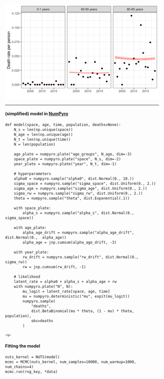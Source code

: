 <img src="slides/_spatial_models/assets/mortality_model_fit.png">

---
<!-- .slide: data-background="#343434" -->
#### (simplified) model in [NumPyro](num.pyro.ai)
```
def model(space, age, time, population, deaths=None):
    N_s = len(np.unique(space))
    N_age = len(np.unique(age))
    N_t = len(np.unique(time))
    N = len(population)
    
    age_plate = numpyro.plate("age_groups", N_age, dim=-3)
    space_plate = numpyro.plate("space", N_s, dim=-2)
    year_plate = numpyro.plate("year", N_t, dim=-1)

    # hyperparameters
    alpha0 = numpyro.sample("alpha0", dist.Normal(0., 10.))
    sigma_space = numpyro.sample("sigma_space", dist.Uniform(0., 2.))
    sigma_age = numpyro.sample("sigma_age", dist.Uniform(0., 2.))
    sigma_rw = numpyro.sample("sigma_rw", dist.Uniform(0., 2.))
    theta = numpyro.sample("theta", dist.Exponential(.1))

    with space_plate:
        alpha_s = numpyro.sample("alpha_s", dist.Normal(0., sigma_space))

    with age_plate:
        alpha_age_drift = numpyro.sample("alpha_age_drift", dist.Normal(0.,  alpha_age))
        alpha_age = jnp.cumsum(alpha_age_drift, -3)
    
    with year_plate:
        rw_drift = numpyro.sample("rw_drift", dist.Normal(0., sigma_rw))
        rw = jnp.cumsum(rw_drift, -1)
    
    # likelihood
    latent_rate = alpha0 + alpha_s + alpha_age + rw
    with numpyro.plate("N", N):
        mu_logit = latent_rate[space, age, time]
        mu = numpyro.deterministic("mu", expit(mu_logit))
        numpyro.sample(
            "deaths",
            dist.BetaBinomial(mu * theta, (1 - mu) * theta, population),
            obs=deaths
        )
```
<!-- .element style="width: 110%"-->

-v-
<!-- .slide: data-background="#343434" -->
#### Fitting the model
```
nuts_kernel = NUTS(model)
mcmc = MCMC(nuts_kernel, num_samples=10000, num_warmup=1000, num_chains=4)
mcmc.run(rng_key, *data)
```
<!-- .element style="width: 110%"-->

